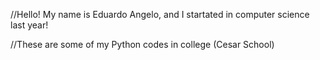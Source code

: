 
//Hello! My name is Eduardo Angelo, and I startated in computer science  last year!

//These are some of my Python codes in college (Cesar School)
